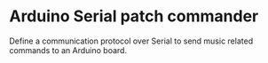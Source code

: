 # Arduino Serial patch commander

Define a communication protocol over Serial to send music related commands to an Arduino board.
